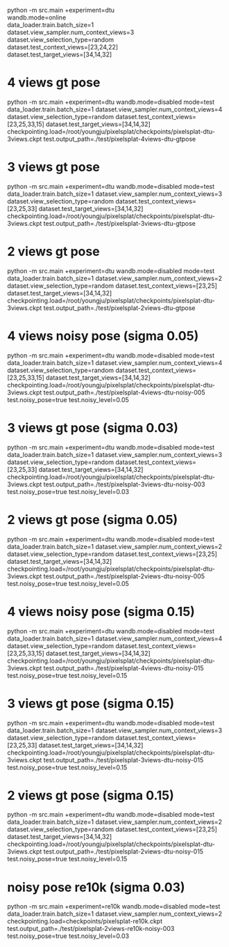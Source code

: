 python -m src.main +experiment=dtu \
    wandb.mode=online \
    data_loader.train.batch_size=1 \
    dataset.view_sampler.num_context_views=3 \
    dataset.view_selection_type=random \
    dataset.test_context_views=[23,24,22] \
    dataset.test_target_views=[34,14,32]


# 4 views gt pose
python -m src.main +experiment=dtu wandb.mode=disabled mode=test data_loader.train.batch_size=1 dataset.view_sampler.num_context_views=4 dataset.view_selection_type=random dataset.test_context_views=[23,25,33,15] dataset.test_target_views=[34,14,32] checkpointing.load=/root/youngju/pixelsplat/checkpoints/pixelsplat-dtu-3views.ckpt test.output_path=./test/pixelsplat-4views-dtu-gtpose

# 3 views gt pose
python -m src.main +experiment=dtu wandb.mode=disabled mode=test data_loader.train.batch_size=1 dataset.view_sampler.num_context_views=3 dataset.view_selection_type=random dataset.test_context_views=[23,25,33] dataset.test_target_views=[34,14,32] checkpointing.load=/root/youngju/pixelsplat/checkpoints/pixelsplat-dtu-3views.ckpt test.output_path=./test/pixelsplat-3views-dtu-gtpose

# 2 views gt pose
python -m src.main +experiment=dtu wandb.mode=disabled mode=test data_loader.train.batch_size=1 dataset.view_sampler.num_context_views=2 dataset.view_selection_type=random dataset.test_context_views=[23,25] dataset.test_target_views=[34,14,32] checkpointing.load=/root/youngju/pixelsplat/checkpoints/pixelsplat-dtu-3views.ckpt test.output_path=./test/pixelsplat-2views-dtu-gtpose


# 4 views noisy pose (sigma 0.05)
python -m src.main +experiment=dtu wandb.mode=disabled mode=test data_loader.train.batch_size=1 dataset.view_sampler.num_context_views=4 dataset.view_selection_type=random dataset.test_context_views=[23,25,33,15] dataset.test_target_views=[34,14,32] checkpointing.load=/root/youngju/pixelsplat/checkpoints/pixelsplat-dtu-3views.ckpt test.output_path=./test/pixelsplat-4views-dtu-noisy-005 test.noisy_pose=true test.noisy_level=0.05

# 3 views gt pose (sigma 0.03)
python -m src.main +experiment=dtu wandb.mode=disabled mode=test data_loader.train.batch_size=1 dataset.view_sampler.num_context_views=3 dataset.view_selection_type=random dataset.test_context_views=[23,25,33] dataset.test_target_views=[34,14,32] checkpointing.load=/root/youngju/pixelsplat/checkpoints/pixelsplat-dtu-3views.ckpt test.output_path=./test/pixelsplat-3views-dtu-noisy-003 test.noisy_pose=true test.noisy_level=0.03

# 2 views gt pose (sigma 0.05)
python -m src.main +experiment=dtu wandb.mode=disabled mode=test data_loader.train.batch_size=1 dataset.view_sampler.num_context_views=2 dataset.view_selection_type=random dataset.test_context_views=[23,25] dataset.test_target_views=[34,14,32] checkpointing.load=/root/youngju/pixelsplat/checkpoints/pixelsplat-dtu-3views.ckpt test.output_path=./test/pixelsplat-2views-dtu-noisy-005 test.noisy_pose=true test.noisy_level=0.05


# 4 views noisy pose (sigma 0.15)
python -m src.main +experiment=dtu wandb.mode=disabled mode=test data_loader.train.batch_size=1 dataset.view_sampler.num_context_views=4 dataset.view_selection_type=random dataset.test_context_views=[23,25,33,15] dataset.test_target_views=[34,14,32] checkpointing.load=/root/youngju/pixelsplat/checkpoints/pixelsplat-dtu-3views.ckpt test.output_path=./test/pixelsplat-4views-dtu-noisy-015 test.noisy_pose=true test.noisy_level=0.15

# 3 views gt pose (sigma 0.15)
python -m src.main +experiment=dtu wandb.mode=disabled mode=test data_loader.train.batch_size=1 dataset.view_sampler.num_context_views=3 dataset.view_selection_type=random dataset.test_context_views=[23,25,33] dataset.test_target_views=[34,14,32] checkpointing.load=/root/youngju/pixelsplat/checkpoints/pixelsplat-dtu-3views.ckpt test.output_path=./test/pixelsplat-3views-dtu-noisy-015 test.noisy_pose=true test.noisy_level=0.15

# 2 views gt pose (sigma 0.15)
python -m src.main +experiment=dtu wandb.mode=disabled mode=test data_loader.train.batch_size=1 dataset.view_sampler.num_context_views=2 dataset.view_selection_type=random dataset.test_context_views=[23,25] dataset.test_target_views=[34,14,32] checkpointing.load=/root/youngju/pixelsplat/checkpoints/pixelsplat-dtu-3views.ckpt test.output_path=./test/pixelsplat-2views-dtu-noisy-015 test.noisy_pose=true test.noisy_level=0.15

# noisy pose re10k (sigma 0.03)
python -m src.main +experiment=re10k wandb.mode=disabled mode=test data_loader.train.batch_size=1 dataset.view_sampler.num_context_views=2 checkpointing.load=checkpoints/pixelsplat-re10k.ckpt test.output_path=./test/pixelsplat-2views-re10k-noisy-003 test.noisy_pose=true test.noisy_level=0.03